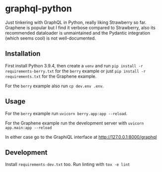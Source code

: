 # graphql-python

Just tinkering with GraphQL in Python, really liking Strawberry so far. Graphene is popular but I find it verbose compared to Strawberry, also its recommended dataloader is unmaintained and the Pydantic integration (which seems cool) is not well-documented.

## Installation

First install Python 3.9.4, then create a `venv` and run `pip install -r requirements-berry.txt` for the `berry` example or just `pip install -r requirements.txt` for the Graphene example.

For the `berry` example also run `cp dev.env .env`.

## Usage

For the `berry` example run `uvicorn berry.app:app --reload`.

For the Graphene example run the development server with `uvicorn app.main:app --reload`

In either case go to the GraphiQL interface at http://127.0.0.1:8000/graphql

## Development

Install `requirements-dev.txt` too. Run linting with `tox -e lint`
